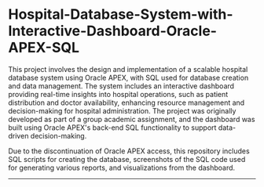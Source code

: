 # Hospital-Database-System-with-Interactive-Dashboard-Oracle-APEX-SQL
This project involves the design and implementation of a scalable hospital database system using Oracle APEX, with SQL used for database creation and data management. The system includes an interactive dashboard providing real-time insights into hospital operations, such as patient distribution and doctor availability, enhancing resource management and decision-making for hospital administration. The project was originally developed as part of a group academic assignment, and the dashboard was built using Oracle APEX's back-end SQL functionality to support data-driven decision-making.

Due to the discontinuation of Oracle APEX access, this repository includes SQL scripts for creating the database, screenshots of the SQL code used for generating various reports, and visualizations from the dashboard.
***

